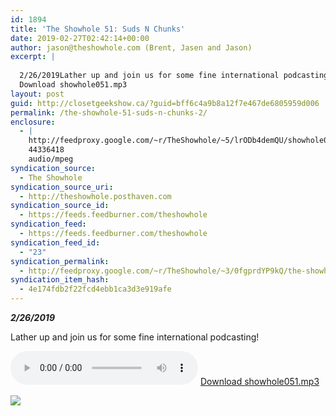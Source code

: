 ```yaml
---
id: 1894
title: 'The Showhole 51: Suds N Chunks'
date: 2019-02-27T02:42:14+00:00
author: jason@theshowhole.com (Brent, Jasen and Jason)
excerpt: |
  
  2/26/2019Lather up and join us for some fine international podcasting!
  Download showhole051.mp3
layout: post
guid: http://closetgeekshow.ca/?guid=bff6c4a9b8a12f7e467de6805959d006
permalink: /the-showhole-51-suds-n-chunks-2/
enclosure:
  - |
    http://feedproxy.google.com/~r/TheShowhole/~5/lrODb4demQU/showhole051.mp3
    44336418
    audio/mpeg
syndication_source:
  - The Showhole
syndication_source_uri:
  - http://theshowhole.posthaven.com
syndication_source_id:
  - https://feeds.feedburner.com/theshowhole
syndication_feed:
  - https://feeds.feedburner.com/theshowhole
syndication_feed_id:
  - "23"
syndication_permalink:
  - http://feedproxy.google.com/~r/TheShowhole/~3/0fgprdYP9kQ/the-showhole-51-suds-n-chunks
syndication_item_hash:
  - 4e174fdb2f22fcd4ebb1ca3d3e919afe
---
```

<div class="posthaven-post-body">
  <p>
    <b><i>2/26/2019</i></b>
  </p>
  
  <p>
    Lather up and join us for some fine international podcasting!
  </p>
  
  <p>
    <div class="posthaven-file posthaven-file-audio posthaven-file-state-processed" id="posthaven_audio_2220652" >
      <audio controls src="https://phaven-prod.s3.amazonaws.com/files/audio_part/asset/2220652/OMzzcabql1RzMLRWawT_FCRD8W0/showhole051.mp3" type="audio/mpeg"></audio> <a class="posthaven-file-download" download href="https://phaven-prod.s3.amazonaws.com/files/audio_part/asset/2220652/OMzzcabql1RzMLRWawT_FCRD8W0/showhole051.mp3">Download showhole051.mp3</a>
    </div>
  </p>
  
  <div class="posthaven-gallery" id="posthaven_gallery[1396762]">
    <p class="posthaven-file posthaven-file-image posthaven-file-state-processed">
      <img class="posthaven-gallery-image" src="https://phaven-prod.s3.amazonaws.com/files/image_part/asset/2220653/cNJQpO9vyLdCkWPyyhu687PNS4A/medium_showhole51sm.jpg" data-posthaven-state='processed'
data-medium-src='https://phaven-prod.s3.amazonaws.com/files/image_part/asset/2220653/cNJQpO9vyLdCkWPyyhu687PNS4A/medium_showhole51sm.jpg'
data-medium-width='726'
data-medium-height='544'
data-large-src='https://phaven-prod.s3.amazonaws.com/files/image_part/asset/2220653/cNJQpO9vyLdCkWPyyhu687PNS4A/large_showhole51sm.jpg'
data-large-width='726'
data-large-height='544'
data-thumb-src='https://phaven-prod.s3.amazonaws.com/files/image_part/asset/2220653/cNJQpO9vyLdCkWPyyhu687PNS4A/thumb_showhole51sm.jpg'
data-thumb-width='200'
data-thumb-height='200'
data-xlarge-src='https://phaven-prod.s3.amazonaws.com/files/image_part/asset/2220653/cNJQpO9vyLdCkWPyyhu687PNS4A/xlarge_showhole51sm.jpg'
data-xlarge-width='726'
data-xlarge-height='544'
data-orig-src='https://phaven-prod.s3.amazonaws.com/files/image_part/asset/2220653/cNJQpO9vyLdCkWPyyhu687PNS4A/showhole51sm.jpg'
data-orig-width='726'
data-orig-height='544'
data-posthaven-id='2220653' />
    </p></p>
  </div></p>
</div>